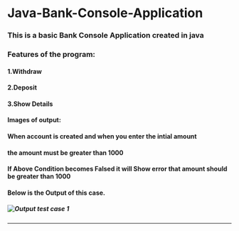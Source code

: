 # Java-Bank-Console-Application

### This is a basic Bank Console Application created in java

### Features of the program:

#### 1.Withdraw

#### 2.Deposit

#### 3.Show Details

#### Images of output: 
#### When account is created and when you enter the intial amount<br>
#### the amount must be greater than 1000<br>
#### If Above Condition becomes Falsed it will Show error that amount should be greater than  1000<br> 
#### Below is the Output of this case.<br>
##### ![Output test case 1](https://imgur.com/8wfIAe8)
---









